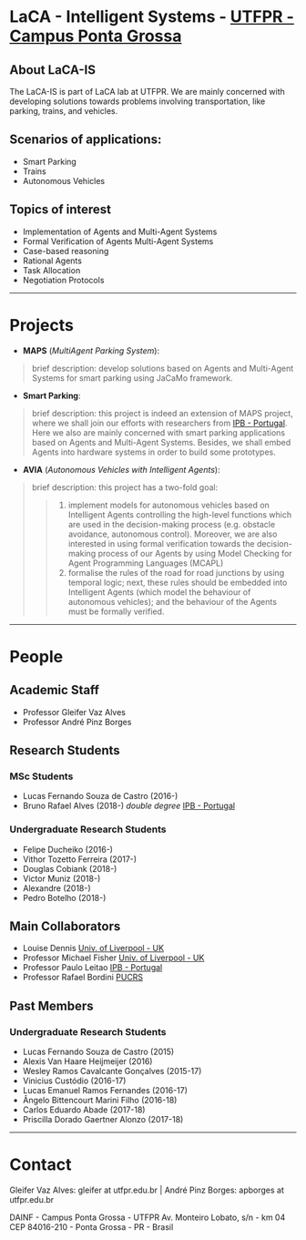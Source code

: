 # LaCA - Intelligent Systems - [UTFPR - Campus Ponta Grossa](http://portal.utfpr.edu.br/campus/pontagrossa)

## About LaCA-IS

The LaCA-IS is part of LaCA lab at UTFPR. We are mainly concerned with developing solutions towards problems involving transportation, like parking, trains, and vehicles.
 

## Scenarios of applications:

* Smart Parking
* Trains
* Autonomous Vehicles

## Topics of interest

* Implementation of Agents and Multi-Agent Systems
* Formal Verification of Agents Multi-Agent Systems
* Case-based reasoning
* Rational Agents
* Task Allocation
* Negotiation Protocols

---------------------------------------------------------

# Projects

* **MAPS** (_MultiAgent Parking System_):
> brief description: develop solutions based on Agents and Multi-Agent Systems for smart parking using JaCaMo framework.


* **Smart Parking**:
> brief description: this project is indeed an extension of MAPS project, where we shall join our efforts with researchers from [IPB - Portugal](http://ipb.pt). Here we also are mainly concerned with smart parking applications based on Agents and Multi-Agent Systems. Besides, we shall embed Agents into hardware systems in order to build some prototypes.

* **AVIA** (_Autonomous Vehicles with Intelligent Agents_):
> brief description: this project has a two-fold goal: 
>> 1. implement models for autonomous vehicles based on Intelligent Agents controlling the high-level functions which are used in the decision-making process (e.g. obstacle avoidance, autonomous control). Moreover, we are also interested in using formal verification towards the decision-making process of our Agents by using Model Checking for Agent Programming Languages (MCAPL)
>> 1. formalise the rules of the road for road junctions by using temporal logic; next, these rules should be embedded into Intelligent Agents (which model the behaviour of autonomous vehicles); and the behaviour of the Agents must be formally verified.

---------------------------------------------------------

# People

## Academic Staff

* Professor Gleifer Vaz Alves
* Professor André Pinz Borges

## Research Students

### MSc Students

* Lucas Fernando Souza de Castro (2016-)
* Bruno Rafael Alves (2018-) _double degree_ [IPB - Portugal](http://ipb.pt)

### Undergraduate Research Students

* Felipe Ducheiko (2016-)
* Vithor Tozetto Ferreira (2017-) 
* Douglas Cobiank (2018-)
* Victor Muniz (2018-)
* Alexandre (2018-)
* Pedro Botelho (2018-)

## Main Collaborators

* Louise Dennis [Univ. of Liverpool - UK](https://cgi.csc.liv.ac.uk/~lad)
* Professor Michael Fisher [Univ. of Liverpool - UK](http://cgi.csc.liv.ac.uk/~michael/)
* Professor Paulo Leitao [IPB - Portugal](http://www.ipb.pt/~pleitao/)
* Professor Rafael Bordini [PUCRS](http://www.inf.pucrs.br/r.bordini/Rafael_Bordini)


## Past Members

### Undergraduate Research Students

* Lucas Fernando Souza de Castro (2015)
* Alexis Van Haare Heijmeijer (2016)
* Wesley Ramos Cavalcante Gonçalves (2015-17)
* Vinicius Custódio (2016-17)
* Lucas Emanuel Ramos Fernandes (2016-17)
* Ângelo Bittencourt Marini Filho (2016-18)
* Carlos Eduardo Abade (2017-18)
* Priscilla Dorado Gaertner Alonzo (2017-18)


---------------------------------------------------------

# Contact

Gleifer Vaz Alves: gleifer at utfpr.edu.br |
André Pinz Borges: apborges at utfpr.edu.br

DAINF - Campus Ponta Grossa - UTFPR
Av. Monteiro Lobato, s/n - km 04 
CEP 84016-210 - Ponta Grossa - PR - Brasil

